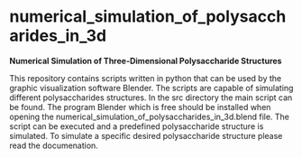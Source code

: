 # numerical_simulation_of_polysaccharides_in_3d

**Numerical Simulation of Three-Dimensional Polysaccharide Structures**

This repository contains scripts written in python that can be used by the graphic visualization software Blender. 
The scripts are capable of simulating different polysaccharides structures. In the src directory the main script can be found.
The program Blender which is free should be installed when opening the numerical_simulation_of_polysaccharides_in_3d.blend file.
The script can be executed and a predefined polysaccharide structure is simulated. To simulate a specific desired polysaccharide
structure please read the documenation.
